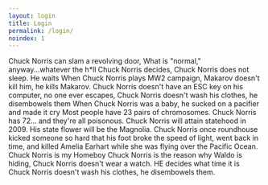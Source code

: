 ```yaml
---
layout: login
title: Login
permalink: /login/
noindex: 1
---
```


<div id="infos-perso">
  <div class="infobox">
      <p>
Chuck Norris can slam a revolving door, What is "normal," anyway...whatever the h*ll Chuck Norris decides, Chuck Norris does not sleep. He waits When Chuck Norris plays MW2 campaign, Makarov doesn't kill him, he kills Makarov. Chuck Norris doesn't have an ESC key on his computer, no one ever escapes, Chuck Norris doesn't wash his clothes, he disembowels them When Chuck Norris was a baby, he sucked on a pacifier and made it cry Most people have 23 pairs of chromosomes. Chuck Norris has 72... and they're all poisonous. Chuck Norris will attain statehood in 2009. His state flower will be the Magnolia. Chuck Norris once roundhouse kicked someone so hard that his foot broke the speed of light, went back in time, and killed Amelia Earhart while she was flying over the Pacific Ocean. Chuck Norris is my Homeboy Chuck Norris is the reason why Waldo is hiding, Chuck Norris doesn't wear a watch. HE decides what time it is Chuck Norris doesn't wash his clothes, he disembowels them. 
      </p>
  </div>
</div>


